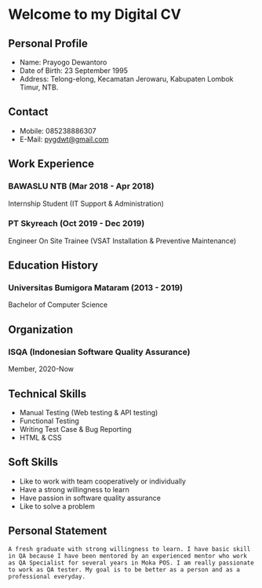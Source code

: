 # Welcome to my Digital CV

## Personal Profile 
- Name: Prayogo Dewantoro
- Date of Birth: 23 September 1995
- Address: Telong-elong, Kecamatan Jerowaru, Kabupaten Lombok Timur, NTB.

## Contact
- Mobile: 085238886307
- E-Mail: pygdwt@gmail.com

## Work Experience
### BAWASLU NTB (Mar 2018 - Apr 2018)
Internship Student (IT Support & Administration)

### PT Skyreach (Oct 2019 - Dec 2019)
Engineer On Site Trainee (VSAT Installation & Preventive Maintenance)

## Education History
### Universitas Bumigora Mataram (2013 - 2019)
Bachelor of Computer Science

## Organization
### ISQA (Indonesian Software Quality Assurance)
Member, 2020-Now

## Technical Skills
- Manual Testing (Web testing & API testing)
- Functional Testing
- Writing Test Case & Bug Reporting
- HTML & CSS

## Soft Skills
- Like to work with team cooperatively or individually
- Have a strong willingness to learn
- Have passion in software quality assurance
- Like to solve a problem

## Personal Statement
```A fresh graduate with strong willingness to learn. I have basic skill in QA because I have been mentored by an experienced mentor who work as QA Specialist for several years in Moka POS. I am really passionate to work as QA tester. My goal is to be better as a person and as a professional everyday.```

